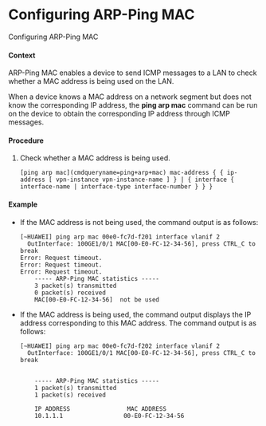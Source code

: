 Configuring ARP-Ping MAC
========================

Configuring ARP-Ping MAC

#### Context

ARP-Ping MAC enables a device to send ICMP messages to a LAN to check whether a MAC address is being used on the LAN.

When a device knows a MAC address on a network segment but does not know the corresponding IP address, the **ping arp mac** command can be run on the device to obtain the corresponding IP address through ICMP messages.


#### Procedure

1. Check whether a MAC address is being used.
   
   
   ```
   [ping arp mac](cmdqueryname=ping+arp+mac) mac-address { { ip-address [ vpn-instance vpn-instance-name ] } | { interface { interface-name | interface-type interface-number } } }
   ```

#### Example

* If the MAC address is not being used, the command output is as follows:
  
  ```
  [~HUAWEI] ping arp mac 00e0-fc7d-f201 interface vlanif 2
    OutInterface: 100GE1/0/1 MAC[00-E0-FC-12-34-56], press CTRL_C to break
  Error: Request timeout.                                                                                                             
  Error: Request timeout.                                                                                                             
  Error: Request timeout.
      ----- ARP-Ping MAC statistics -----
      3 packet(s) transmitted
      0 packet(s) received
      MAC[00-E0-FC-12-34-56]  not be used
  ```
* If the MAC address is being used, the command output displays the IP address corresponding to this MAC address. The command output is as follows:
  
  ```
  [~HUAWEI] ping arp mac 00e0-fc7d-f202 interface vlanif 2
    OutInterface: 100GE1/0/1 MAC[00-E0-FC-12-34-56], press CTRL_C to break
    
  
      ----- ARP-Ping MAC statistics -----
      1 packet(s) transmitted
      1 packet(s) received
  
      IP ADDRESS                MAC ADDRESS
      10.1.1.1                 00-E0-FC-12-34-56
  ```